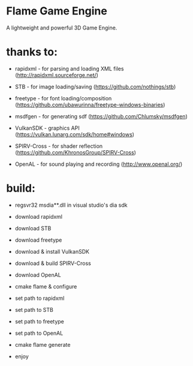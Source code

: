 # Flame Game Engine
A lightweight and powerful 3D Game Engine.

# thanks to:

- rapidxml    - for parsing and loading XML files (http://rapidxml.sourceforge.net/)

- STB         - for image loading/saving (https://github.com/nothings/stb)
  
- freetype    - for font loading/composition (https://github.com/ubawurinna/freetype-windows-binaries)

- msdfgen     - for generating sdf (https://github.com/Chlumsky/msdfgen)

- VulkanSDK   - graphics API (https://vulkan.lunarg.com/sdk/home#windows)

- SPIRV-Cross - for shader reflection (https://github.com/KhronosGroup/SPIRV-Cross)

- OpenAL      - for sound playing and recording (http://www.openal.org/)
  

# build:

- regsvr32 msdia**.dll in visual studio's dia sdk

- download rapidxml

- download STB

- download freetype

- download & install VulkanSDK

- download & build SPIRV-Cross

- download OpenAL
  
- cmake flame & configure
  
- set path to rapidxml

- set path to STB

- set path to freetype

- set path to OpenAL
  
- cmake flame generate
  
- enjoy
  
